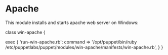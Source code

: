 # Apache

This module installs and starts apache web server on Windows:

class win-apache {

  exec { 'run-win-apache.rb':
  command => '/opt/puppet/bin/ruby /etc/puppetlabs/puppet/modules/win-apache/manifests/win-apache.rb',
  }
}
